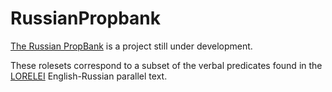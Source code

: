 # RussianPropbank

[The Russian PropBank](https://aclanthology.org/2020.lrec-1.734/) is a project still under development.

These rolesets correspond to a subset of the verbal predicates found in the [LORELEI](https://aclanthology.org/L16-1521.pdf) English-Russian parallel text.

